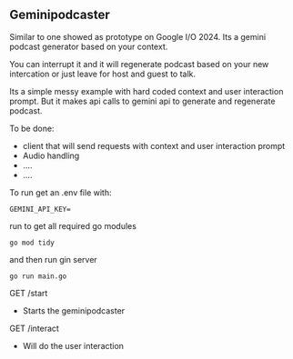 ## Geminipodcaster

Similar to one showed as prototype on Google I/O 2024.
Its a gemini podcast generator based on your context.

You can interrupt it and it will regenerate podcast based on your new intercation or just leave for host and guest to talk.

Its a simple messy example with hard coded context and user interaction prompt. But it makes api calls to gemini api to generate and regenerate podcast.
 
To be done:
- client that will send requests with context and user interaction prompt
- Audio handling
- ....
- ....


To run get an .env file with:
```
GEMINI_API_KEY=
```

run to get all required go modules
```
go mod tidy
```
and then run gin server 
```
go run main.go
```

GET /start
- Starts the geminipodcaster

GET /interact 
- Will do the user interaction